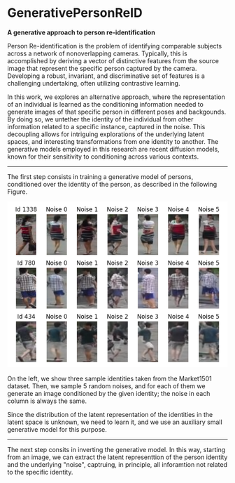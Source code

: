 # GenerativePersonReID
**A generative approach to person re-identification**

Person Re-identification is the problem of identifying comparable subjects across a network of nonoverlapping cameras. Typically, this is accomplished by deriving a vector of distinctive features from the source image that represent the specific person captured by the camera. Developing a robust, invariant, and discriminative set of features is a challenging undertaking, often utilizing contrastive learning.

In this work, we explores an alternative approach, where the representation of an individual is learned as the conditioning information needed to generate images of that specific person in different poses and backgounds. By doing so, we untether the identity of the individual from other information related to a specific instance, captured in the noise. This decoupling allows for intriguing explorations of the underlying latent spaces, and interesting transformations from one identity to another. The generative models employed in this research are recent diffusion models, known for their sensitivity to conditioning across various contexts.

-----

The first step consists in training a generative model of persons, conditioned over the identity of the person, as described in the following Figure.

<p align="center">
  <img src="cond_github1.png" width="700" title="conditional generation">
</p>

On the left, we show three sample identities taken from the Market1501 dataset. Then, we sample 5 random noises, and for each of them we generate an image conditioned by the given identity; the noise in each column is always the same.

Since the distribution of the latent representation of the identities in the latent space is unknown,
we need to learn it, and we use an auxiliary small generative model for this purpose. 

------
The next step consits in inverting the generative model. In this way, starting from an image, we can extract the latent representtion of the person identity and the underlying "noise", captruing, in principle, all inforamtion not related to the specific identity.


